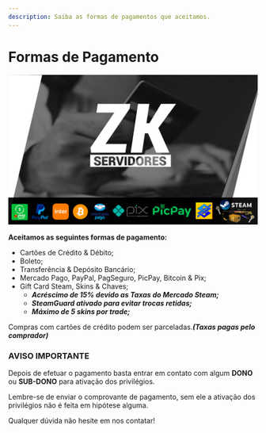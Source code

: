 ```yaml
---
description: Saiba as formas de pagamentos que aceitamos.
---
```


# Formas de Pagamento

![](<../.gitbook/assets/image (25).png>)

**Aceitamos as seguintes formas de pagamento:**

* Cartões de Crédito & Débito;
* Boleto;
* Transferência & Depósito Bancário;
* Mercado Pago, PayPal, PagSeguro, PicPay, Bitcoin & Pix;
* Gift Card Steam, Skins & Chaves;
  * _**Acréscimo de 15% devido as Taxas do Mercado Steam;**_
  * _**SteamGuard ativado para evitar trocas retidas;**_
  * _**Máximo de 5 skins por trade;**_

Compras com cartões de crédito podem ser parceladas._**(Taxas pagas pelo comprador)**_

### **AVISO IMPORTANTE**

Depois de efetuar o pagamento basta entrar em contato com algum **DONO** ou **SUB-DONO** para ativação dos privilégios.

Lembre-se de enviar o comprovante de pagamento, sem ele a ativação dos privilégios não é feita em hipótese alguma.

Qualquer dúvida não hesite em nos contatar!
